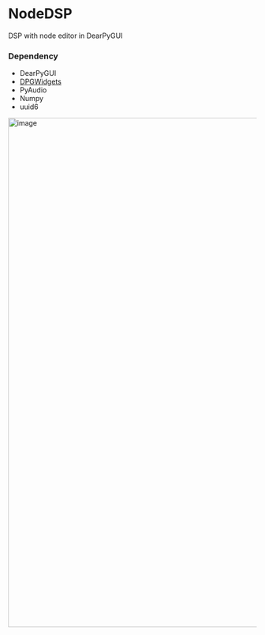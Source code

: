 # NodeDSP
DSP with node editor in DearPyGUI

### Dependency
- DearPyGUI
- [DPGWidgets](https://github.com/damp11113/DPGWidgets)
- PyAudio
- Numpy
- uuid6

<img width="1920" height="1032" alt="image" src="https://github.com/user-attachments/assets/7d170dc3-7cc6-494c-a986-a457b41e80fd" />
